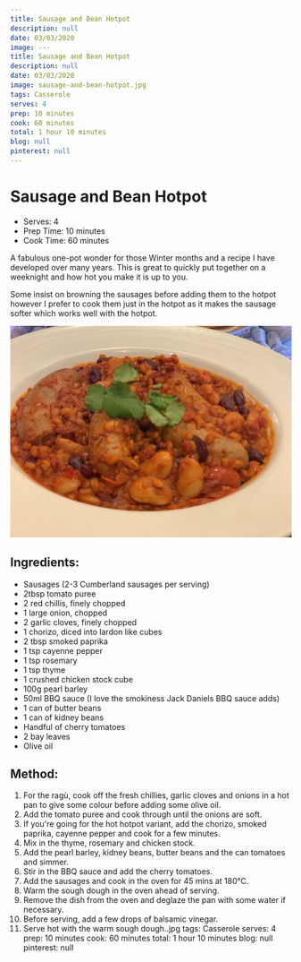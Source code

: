 ```yaml
---
title: Sausage and Bean Hotpot
description: null
date: 03/03/2020
image: ---
title: Sausage and Bean Hotpot
description: null
date: 03/03/2020
image: sausage-and-bean-hotpot.jpg
tags: Casserole
serves: 4
prep: 10 minutes
cook: 60 minutes
total: 1 hour 10 minutes
blog: null
pinterest: null
---
```


# Sausage and Bean Hotpot

* Serves: 4
* Prep Time: 10 minutes
* Cook Time: 60 minutes

A fabulous one-pot wonder for those Winter months and a recipe I have developed over many years.
This is great to quickly put together on a weeknight and how hot you make it is up to you.

Some insist on browning the sausages before adding them to the hotpot however I prefer to cook them just in the hotpot as it makes the sausage softer which works well with the hotpot.

![Sausage and Bean Hotpot](../images/sausage-and-bean-hotpot.jpg)

## Ingredients:
* Sausages (2-3 Cumberland sausages per serving)
* 2tbsp tomato puree
* 2 red chillis, finely chopped
* 1 large onion, chopped
* 2 garlic cloves, finely chopped
* 1 chorizo, diced into lardon like cubes
* 2 tbsp smoked paprika
* 1 tsp cayenne pepper
* 1 tsp rosemary
* 1 tsp thyme
* 1 crushed chicken stock cube
* 100g pearl barley
* 50ml BBQ sauce (I love the smokiness Jack Daniels BBQ sauce adds)
* 1 can of butter beans
* 1 can of kidney beans
* Handful of cherry tomatoes
* 2 bay leaves
* Olive oil


## Method:
1. For the ragù, cook off the fresh chillies, garlic cloves and onions in a hot pan to give some colour before adding some olive oil.
2. Add the tomato puree and cook through until the onions are soft.
3. If you're going for the hot hotpot variant, add the chorizo, smoked paprika, cayenne pepper and cook for a few minutes.
4. Mix in the thyme, rosemary and chicken stock.
5. Add the pearl barley, kidney beans, butter beans and the can tomatoes and simmer.
6. Stir in the BBQ sauce and add the cherry tomatoes.
7. Add the sausages and cook in the oven for 45 mins at 180°C.
8. Warm the sough dough in the oven ahead of serving.
9. Remove the dish from the oven and deglaze the pan with some water if necessary.
10. Before serving, add a few drops of balsamic vinegar.
11. Serve hot with the warm sough dough..jpg
tags: Casserole
serves: 4
prep: 10 minutes
cook: 60 minutes
total: 1 hour 10 minutes
blog: null
pinterest: null
